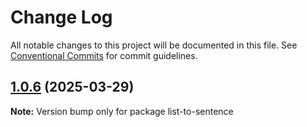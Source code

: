 # Change Log

All notable changes to this project will be documented in this file.
See [Conventional Commits](https://conventionalcommits.org) for commit guidelines.

## [1.0.6](https://github.com/etc-tiago/list-to-sentence/compare/list-to-sentence@1.0.5...list-to-sentence@1.0.6) (2025-03-29)

**Note:** Version bump only for package list-to-sentence
